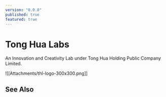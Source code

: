 ```yaml
---
version: "0.0.0"
published: true
featured: true
---
```

# Tong Hua Labs
An Innovation and Creativity Lab under Tong Hua Holding Public Company Limited.

![[Attachments/thl-logo-300x300.png]]
## See Also
